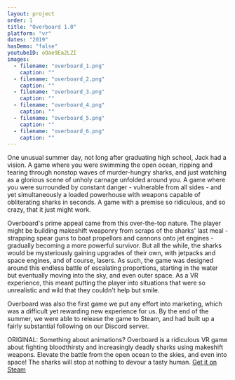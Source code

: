 ```yaml
---
layout: project
order: 1
title: "Overboard 1.0"
platform: "vr"
dates: "2019"
hasDemo: "false"
youtubeID: oOae9Ea2LZI
images:
  - filename: "overboard_1.png"
    caption: ""
  - filename: "overboard_2.png"
    caption: ""
  - filename: "overboard_3.png"
    caption: ""
  - filename: "overboard_4.png"
    caption: ""
  - filename: "overboard_5.png"
    caption: ""
  - filename: "overboard_6.png"
    caption: ""
---
```

One unusual summer day, not long after graduating high school, Jack had a vision. A game where you were swimming the open ocean, ripping and tearing through nonstop waves of murder-hungry sharks, and just watching as a glorious scene of unholy carnage unfolded around you. A game where you were surrounded by constant danger - vulnerable from all sides - and yet simultaneously a loaded powerhouse with weapons capable of obliterating sharks in seconds. A game with a premise so ridiculous, and so crazy, that it just might work.

Overboard's prime appeal came from this over-the-top nature. The player might be building makeshift weaponry from scraps of the sharks' last meal - strapping spear guns to boat propellors and cannons onto jet engines - gradually becoming a more powerful survivor. But all the while, the sharks would be mysteriously gaining upgrades of their own, with jetpacks and space engines, and of course, lasers. As such, the game was designed around this endless battle of escalating proportions, starting in the water but eventually moving into the sky, and even outer space. As a VR experience, this meant putting the player into situations that were so unrealistic and wild that they couldn't help but smile.

Overboard was also the first game we put any effort into marketing, which was a difficult yet rewarding new experience for us. By the end of the summer, we were able to release the game to Steam, and had built up a fairly substantial following on our Discord server.

ORIGINAL:
Something about animations?
Overboard is a ridiculous VR game about fighting bloodthirsty and increasingly deadly sharks using makeshift weapons. Elevate the battle from the open ocean to the skies, and even into space! The sharks will stop at nothing to devour a tasty human. [Get it on Steam](https://store.steampowered.com/app/1144080/Overboard/)
